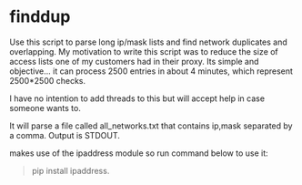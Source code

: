 # finddup

Use this script to parse long ip/mask lists and find network duplicates and overlapping.
My motivation to write this script was to reduce the size of access lists one of my customers had in their proxy. Its simple and objective... it can process 2500 entries in about 4 minutes, which represent 2500*2500 checks.

I have no intention to add threads to this but will accept help in case someone wants to.

It will parse a file called all_networks.txt that contains ip,mask separated by a comma. Output is STDOUT.

makes use of the ipaddress module so run command below to use it:

> pip install ipaddress.
